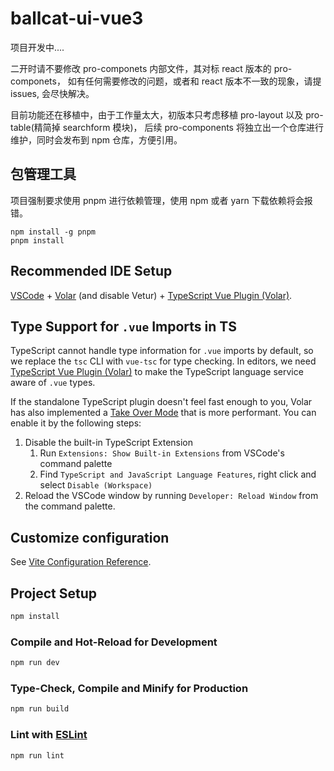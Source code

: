 # ballcat-ui-vue3

项目开发中....

二开时请不要修改 pro-componets 内部文件，其对标 react 版本的 pro-componets，
如有任何需要修改的问题，或者和 react 版本不一致的现象，请提 issues, 会尽快解决。

目前功能还在移植中，由于工作量太大，初版本只考虑移植 pro-layout 以及 pro-table(精简掉 searchform 模块)，
后续 pro-components 将独立出一个仓库进行维护，同时会发布到 npm 仓库，方便引用。

## 包管理工具

项目强制要求使用 pnpm 进行依赖管理，使用 npm 或者 yarn 下载依赖将会报错。
```shell
npm install -g pnpm
pnpm install
```

## Recommended IDE Setup

[VSCode](https://code.visualstudio.com/) + [Volar](https://marketplace.visualstudio.com/items?itemName=Vue.volar) (and disable Vetur) + [TypeScript Vue Plugin (Volar)](https://marketplace.visualstudio.com/items?itemName=Vue.vscode-typescript-vue-plugin).

## Type Support for `.vue` Imports in TS

TypeScript cannot handle type information for `.vue` imports by default, so we replace the `tsc` CLI with `vue-tsc` for type checking. In editors, we need [TypeScript Vue Plugin (Volar)](https://marketplace.visualstudio.com/items?itemName=Vue.vscode-typescript-vue-plugin) to make the TypeScript language service aware of `.vue` types.

If the standalone TypeScript plugin doesn't feel fast enough to you, Volar has also implemented a [Take Over Mode](https://github.com/vuejs/language-tools/discussions/471#discussioncomment-1361669) that is more performant. You can enable it by the following steps:

1. Disable the built-in TypeScript Extension
   1. Run `Extensions: Show Built-in Extensions` from VSCode's command palette
   2. Find `TypeScript and JavaScript Language Features`, right click and select `Disable (Workspace)`
2. Reload the VSCode window by running `Developer: Reload Window` from the command palette.

## Customize configuration

See [Vite Configuration Reference](https://vitejs.dev/config/).

## Project Setup

```sh
npm install
```

### Compile and Hot-Reload for Development

```sh
npm run dev
```

### Type-Check, Compile and Minify for Production

```sh
npm run build
```

### Lint with [ESLint](https://eslint.org/)

```sh
npm run lint
```
